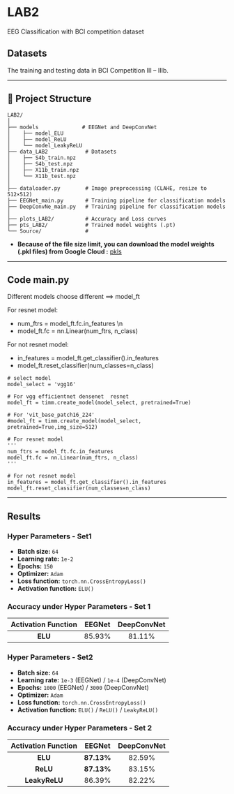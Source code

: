 # LAB2
EEG Classification with BCI competition dataset

## Datasets
The training and testing data in BCI Competition III – IIIb.

---

## 📁 Project Structure
```
LAB2/
│
├── models              # EEGNet and DeepConvNet
│    ├── model_ELU
│    ├── model_ReLU
│    └── model_LeakyReLU
├── data_LAB2            # Datasets
│    ├── S4b_train.npz
│    ├── S4b_test.npz
│    ├── X11b_train.npz
│    └── X11b_test.npz
│ 
├── dataloader.py        # Image preprocessing (CLAHE, resize to 512×512)
├── EEGNet_main.py       # Training pipeline for classification models
├── DeepConvNe_main.py   # Training pipeline for classification models
│
├── plots_LAB2/          # Accuracy and Loss curves
├── pts_LAB2/            # Trained model weights (.pt)
└── Source/              # 
```
- **Because of the file size limit, you can download the model weights (.pkl files) from Google Cloud :** [pkls](https://drive.google.com/drive/folders/1MaRhkFk5fxD5Tn6RfLvimDjYHDQ80gMe?usp=sharing)
---
## Code main.py
Different models choose different ==> model_ft

For resnet model:
- num_ftrs = model_ft.fc.in_features \n
- model_ft.fc = nn.Linear(num_ftrs, n_class) 

For not resnet model:
- in_features = model_ft.get_classifier().in_features
- model_ft.reset_classifier(num_classes=n_class)
```
# select model
model_select = 'vgg16'

# For vgg efficientnet densenet  resnet
model_ft = timm.create_model(model_select, pretrained=True)

# For 'vit_base_patch16_224'
#model_ft = timm.create_model(model_select, pretrained=True,img_size=512) 

# For resnet model
'''
num_ftrs = model_ft.fc.in_features
model_ft.fc = nn.Linear(num_ftrs, n_class)
'''

# For not resnet model
in_features = model_ft.get_classifier().in_features
model_ft.reset_classifier(num_classes=n_class)
```
---

## Results
### Hyper Parameters - Set1
- **Batch size:** `64`  
- **Learning rate:** `1e-2`  
- **Epochs:** `150`  
- **Optimizer:** `Adam`  
- **Loss function:** `torch.nn.CrossEntropyLoss()`  
- **Activation function:** `ELU()`
###  Accuracy under Hyper Parameters - Set 1
| Activation Function |  EEGNet  | DeepConvNet |
|:--------------------:|:----------:|:------------:|
| **ELU**        | 85.93% | 81.11% |
### Hyper Parameters - Set2
- **Batch size:** `64`  
- **Learning rate:** `1e-3` (EEGNet) / `1e-4` (DeepConvNet)
- **Epochs:** `1000` (EEGNet) / `3000` (DeepConvNet) 
- **Optimizer:** `Adam`  
- **Loss function:** `torch.nn.CrossEntropyLoss()`  
- **Activation function:** `ELU()` / `ReLU()` / `LeakyReLU()`
### Accuracy under Hyper Parameters - Set 2

| Activation Function |   EEGNet   | DeepConvNet |
|:--------------------:|:----------:|:------------:|
| **ELU**             | **87.13%** |   82.59% |
| **ReLU**        | **87.13%** |   83.15% |
| **LeakyReLU**              |   86.39%   |   82.22% |



